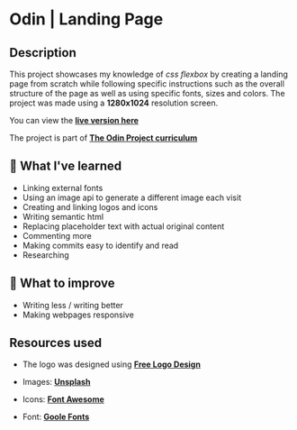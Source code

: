 # Odin | Landing Page

## Description

This project showcases my knowledge of *css flexbox* by creating a landing page from scratch while following specific instructions such as the overall structure of the page as well as using specific fonts, sizes and colors. The project was made using a **1280x1024** resolution screen.

You can view the [**live version here**](https://avnen7.github.io/odin-landing-page/)

The project is part of [**The Odin Project curriculum**](https://www.theodinproject.com/paths/foundations/courses/foundations/lessons/landing-page)

## :dancer: What I've learned

- Linking external fonts
- Using an image api to generate a different image each visit
- Creating and linking logos and icons
- Writing semantic html
- Replacing placeholder text with actual original content
- Commenting more
- Making commits easy to identify and read
- Researching 

## :monocle_face: What to improve

- Writing less / writing better
- Making webpages responsive

## Resources used

- The logo was designed using [**Free Logo Design**](https://www.freelogodesign.org/)

- Images: [**Unsplash**](https://unsplash.com/)

- Icons: [**Font Awesome**](https://fontawesome.com/)

- Font: [**Goole Fonts**](https://fonts.google.com/specimen/Roboto)


